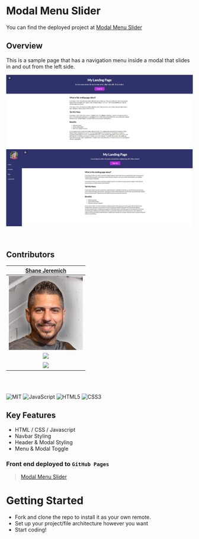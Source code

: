 # Modal Menu Slider

You can find the deployed project at [Modal Menu Slider](https://sjeremich23.github.io/Modal-Menu-Slider/)

## Overview

This is a sample page that has a navigation menu inside a modal that slides in and out from the left side.

![Without Model](/images/modal1.jpg)
![With Model](/images/modal2.jpg)

<br>

## Contributors

|                                        [Shane Jeremich](https://github.com/sjeremich23)                                        |
| :----------------------------------------------------------------------------------------------------------------------------: |
|                         [<img src="images/shane.png" width = "200" />](https://github.com/sjeremich23)                         |
|                    [<img src="https://github.com/favicon.ico" width="15"> ](https://github.com/sjeremich23)                    |
| [ <img src="https://static.licdn.com/sc/h/al2o9zrvru7aqj8e1x2rzsrca" width="15"> ](https://www.linkedin.com/in/shanejeremich/) |

<br>
<br>

![MIT](https://img.shields.io/packagist/l/doctrine/orm.svg)
![JavaScript](https://img.shields.io/badge/javascript-%23323330.svg?&logo=javascript&logoColor=%23F7DF1E)
![HTML5](https://img.shields.io/badge/html5-%23E34F26.svg?logo=html5&logoColor=white)
![CSS3](https://img.shields.io/badge/css3-%231572B6.svg?logo=css3&logoColor=white)

## Key Features

- HTML / CSS / Javascript
- Navbar Styling
- Header & Modal Styling
- Menu & Modal Toggle

### Front end deployed to `GitHub Pages`

> [Modal Menu Slider](https://sjeremich23.github.io/Modal-Menu-Slider/)

# Getting Started

- Fork and clone the repo to install it as your own remote.
- Set up your project/file architecture however you want
- Start coding!
